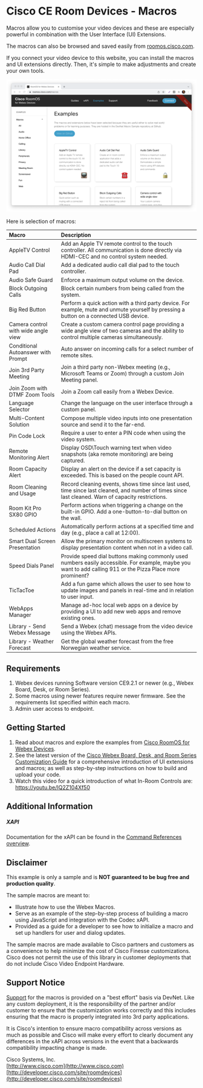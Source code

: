 # Cisco CE Room Devices - Macros

Macros allow you to customise your video devices and these are especially powerful in combination with the User Interface (UI) Extensions.

The macros can also be browsed and saved easily from [roomos.cisco.com](https://roomos.cisco.com/macros).

If you connect your video device to this website, you can install the macros and UI extensions directly. Then, it's simple to make adjustments and create your own tools.

![RoomOS Site](roomos.png)

Here is selection of macros:


| Macro        | Description           |
| :------------------------ |:-------------|
| AppleTV Control      | Add an Apple TV remote control to the touch controller. All communication is done directly via HDMI-CEC and no control system needed.      |
| Audio Call Dial Pad | Add a dedicated audio call dial pad to the touch controller. |
| Audio Safe Guard      | Enforce a maximum output volume on the device.     |
| Block Outgoing Calls | Block certain numbers from being called from the system. |
| Big Red Button | Perform a quick action with a third party device. For example, mute and unmute yourself by pressing a button on a connected USB device. |
| Camera control with wide angle view      | Create a custom camera control page providing a wide angle view of two cameras and the ability to control multiple cameras simultaneously.      |
| Conditional Autoanswer with Prompt      | Auto answer on incoming calls for a select number of remote sites.      |
| Join 3rd Party Meeting | Join a third party non-Webex meeting (e.g., Microsoft Teams or Zoom) through a custom Join Meeting panel. |
| Join Zoom with DTMF Zoom Tools | Join a Zoom call easily from a Webex Device. |
| Language Selector      | Change the language on the user interface through a custom panel. |
| Multi-Content Solution | Compose multiple video inputs into one presentation source and send it to the far-end. |
| Pin Code Lock | Require a user to enter a PIN code when using the video system. |
| Remote Monitoring Alert | Display OSD\Touch warning text when video snapshots (aka remote monitoring) are being captured. |
| Room Capacity Alert | Display an alert on the device if a set capacity is exceeded. This is based on the people count API. |
| Room Cleaning and Usage | Record cleaning events, shows time since last used, time since last cleaned, and number of times since last cleaned. Warn of capacity restrictions. |
| Room Kit Pro SX80 GPIO | Perform actions when triggering a change on the built-in GPIO. Add a one-button-to-dial button on the wall. |
| Scheduled Actions | Automatically perform actions at a specified time and day (e.g., place a call at 12:00). |
| Smart Dual Screen Presentation | Allow the primary monitor on multiscreen systems to display presentation content when not in a video call. |
| Speed Dials Panel | Provide speed dial buttons making commonly used numbers easily accessible. For example, maybe you want to add calling 911 or the Pizza Place more prominent?     |
| TicTacToe      | Add a fun game which allows the user to see how to update images and panels in real-time and in relation to user input.    |
| WebApps Manager  | Manage ad-hoc local web apps on a device by providing a UI to add new web apps and remove existing ones. |
| Library - Send Webex Message | Send a Webex (chat) message from the video device using the Webex APIs. |
| Library - Weather Forecast | Get the global weather forecast from the free Norwegian weather service. |

## Requirements
1. Webex devices running Software version CE9.2.1 or newer (e.g., Webex Board, Desk, or Room Series).
2. Some macros using newer features require newer firmware. See the requirements list specified within each macro.
3. Admin user access to endpoint.

## Getting Started
1. Read about macros and explore the examples from [Cisco RoomOS for Webex Devices](https://roomos.cisco.com).
2. See the latest version of the [Cisco Webex Board, Desk, and Room Series Customization Guide](https://www.cisco.com/c/en/us/support/collaboration-endpoints/spark-room-kit-series/products-installation-and-configuration-guides-list.html)
for a comprehensive introduction of UI extensions and macros; as well as step-by-step instructions on how to build and upload your code.
3. Watch this video for a quick introduction of what In-Room Controls are: https://youtu.be/IQ2Z104Xf50

## Additional Information
##### XAPI
Documentation for the xAPI can be found in the [Command References overview](https://www.cisco.com/c/en/us/support/collaboration-endpoints/telepresence-quick-set-series/products-command-reference-list.html).

## Disclaimer
This example is only a sample and is **NOT guaranteed to be bug free and production quality**.

The sample macros are meant to:
- Illustrate how to use the Webex Macros.
- Serve as an example of the step-by-step process of building a macro using JavaScript and integration with the Codec xAPI.
- Provided as a guide for a developer to see how to initialize a macro and set up handlers for user and dialog updates.

The sample macros are made available to Cisco partners and customers as a convenience to help minimize the cost of Cisco Finesse customizations. Cisco does not permit the use of this library in customer deployments that do not include Cisco Video Endpoint Hardware.

## Support Notice
[Support](http://developer.cisco.com/site/devnet/support) for the macros is provided on a "best effort" basis via DevNet. Like any custom deployment, it is the responsibility of the partner and/or customer to ensure that the customization works correctly and this includes ensuring that the macro is properly integrated into 3rd party applications.

It is Cisco's intention to ensure macro compatibility across versions as much as possible and Cisco will make every effort to clearly document any differences in the xAPI across versions in the event that a backwards compatibility impacting change is made.

Cisco Systems, Inc.<br>
[http://www.cisco.com](http://www.cisco.com)<br>
[http://developer.cisco.com/site/roomdevices](http://developer.cisco.com/site/roomdevices)
